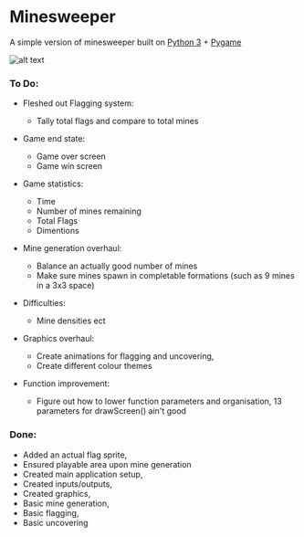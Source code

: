 # Minesweeper

A simple version of minesweeper built on [Python 3](https://www.python.org) + [Pygame](https://www.pygame.org)


![alt text](https://github.com/Anthony-de-cruz/Minesweeper/blob/main/screenshot.png)

### To Do:

- Fleshed out Flagging system:
    
  - Tally total flags and compare to total mines
    
- Game end state:
    
  - Game over screen
  - Game win screen
    
- Game statistics:
    
  - Time
  - Number of mines remaining
  - Total Flags
  - Dimentions
    
- Mine generation overhaul:
    
  - Balance an actually good number of mines
  - Make sure mines spawn in completable formations (such as 9 mines in a 3x3 space)
        
- Difficulties:
    
  - Mine densities ect
        
- Graphics overhaul:

  - Create animations for flagging and uncovering,
  - Create different colour themes
    
- Function improvement:
    
  - Figure out how to lower function parameters and organisation, 13 parameters for drawScreen() ain't good

### Done:
        
- Added an actual flag sprite,
- Ensured playable area upon mine generation
- Created main application setup,
- Created inputs/outputs,
- Created graphics,
- Basic mine generation,
- Basic flagging,
- Basic uncovering
